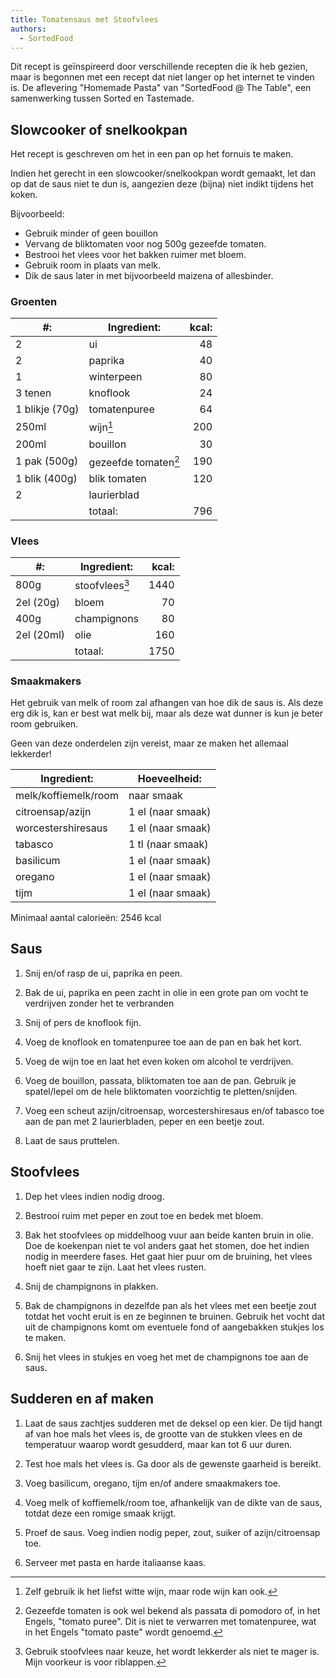 ```yaml
---
title: Tomatensaus met Stoofvlees
authors:
  - SortedFood
---
```


Dit recept is geïnspireerd door verschillende recepten die ik heb gezien, maar is begonnen met een recept dat niet langer op het internet te vinden is. De aflevering "Homemade Pasta" van "SortedFood @ The Table", een samenwerking tussen Sorted en Tastemade.

## Slowcooker of snelkookpan

Het recept is geschreven om het in een pan op het fornuis te maken.

Indien het gerecht in een slowcooker/snelkookpan wordt gemaakt, let dan op dat de saus niet te dun is, aangezien deze (bijna) niet indikt tijdens het koken.

Bijvoorbeeld:

- Gebruik minder of geen bouillon
- Vervang de bliktomaten voor nog 500g gezeefde tomaten.
- Bestrooi het vlees voor het bakken ruimer met bloem.
- Gebruik room in plaats van melk.
- Dik de saus later in met bijvoorbeeld maizena of allesbinder.

### Groenten

| #:             | Ingredient:          | kcal: |
| -------------- | -------------------- | ----: |
| 2              | ui                   |    48 |
| 2              | paprika              |    40 |
| 1              | winterpeen           |    80 |
| 3 tenen        | knoflook             |    24 |
| 1 blikje (70g) | tomatenpuree         |    64 |
| 250ml          | wijn[^1]             |   200 |
| 200ml          | bouillon             |    30 |
| 1 pak (500g)   | gezeefde tomaten[^2] |   190 |
| 1 blik (400g)  | blik tomaten         |   120 |
| 2              | laurierblad          |       |
|                | totaal:              |   796 |

[^1]: Zelf gebruik ik het liefst witte wijn, maar rode wijn kan ook.
[^2]: Gezeefde tomaten is ook wel bekend als passata di pomodoro of, in het Engels, "tomato puree". Dit is niet te verwarren met tomatenpuree, wat in het Engels "tomato paste" wordt genoemd.

### Vlees

| #:         | Ingredient:    | kcal: |
| ---------- | -------------- | ----: |
| 800g       | stoofvlees[^3] |  1440 |
| 2el (20g)  | bloem          |    70 |
| 400g       | champignons    |    80 |
| 2el (20ml) | olie           |   160 |
|            | totaal:        |  1750 |

[^3]: Gebruik stoofvlees naar keuze, het wordt lekkerder als niet te mager is. Mijn voorkeur is voor riblappen.

### Smaakmakers

Het gebruik van melk of room zal afhangen van hoe dik de saus is. Als deze erg dik is, kan er best wat melk bij, maar als deze wat dunner is kun je beter room gebruiken.

Geen van deze onderdelen zijn vereist, maar ze maken het allemaal lekkerder!

| Ingredient:          | Hoeveelheid:      |
| -------------------- | ----------------- |
| melk/koffiemelk/room | naar smaak        |
| citroensap/azijn     | 1 el (naar smaak) |
| worcestershiresaus   | 1 el (naar smaak) |
| tabasco              | 1 tl (naar smaak) |
| basilicum            | 1 el (naar smaak) |
| oregano              | 1 el (naar smaak) |
| tijm                 | 1 el (naar smaak) |

Minimaal aantal calorieën: 2546 kcal

## Saus

1. Snij en/of rasp de ui, paprika en peen.

1. Bak de ui, paprika en peen zacht in olie in een grote pan om vocht te verdrijven zonder het te verbranden

1. Snij of pers de knoflook fijn.

1. Voeg de knoflook en tomatenpuree toe aan de pan en bak het kort.

1. Voeg de wijn toe en laat het even koken om alcohol te verdrijven.

1. Voeg de bouillon, passata, bliktomaten toe aan de pan. Gebruik je spatel/lepel om de hele bliktomaten voorzichtig te pletten/snijden.

1. Voeg een scheut azijn/citroensap, worcestershiresaus en/of tabasco toe aan de pan met 2 laurierbladen, peper en een beetje zout.

1. Laat de saus pruttelen.

## Stoofvlees

1. Dep het vlees indien nodig droog.

1. Bestrooi ruim met peper en zout toe en bedek met bloem.

1. Bak het stoofvlees op middelhoog vuur aan beide kanten bruin in olie. Doe de koekenpan niet te vol anders gaat het stomen, doe het indien nodig in meerdere fases. Het gaat hier puur om de bruining, het vlees hoeft niet gaar te zijn. Laat het vlees rusten.

1. Snij de champignons in plakken.

1. Bak de champignons in dezelfde pan als het vlees met een beetje zout totdat het vocht eruit is en ze beginnen te bruinen. Gebruik het vocht dat uit de champignons komt om eventuele fond of aangebakken stukjes los te maken.

1. Snij het vlees in stukjes en voeg het met de champignons toe aan de saus.

## Sudderen en af maken

1. Laat de saus zachtjes sudderen met de deksel op een kier. De tijd hangt af van hoe mals het vlees is, de grootte van de stukken vlees en de temperatuur waarop wordt gesudderd, maar kan tot 6 uur duren.

1. Test hoe mals het vlees is. Ga door als de gewenste gaarheid is bereikt.

1. Voeg basilicum, oregano, tijm en/of andere smaakmakers toe.

1. Voeg melk of koffiemelk/room toe, afhankelijk van de dikte van de saus, totdat deze een romige smaak krijgt.

1. Proef de saus. Voeg indien nodig peper, zout, suiker of azijn/citroensap toe.

1. Serveer met pasta en harde italiaanse kaas.
